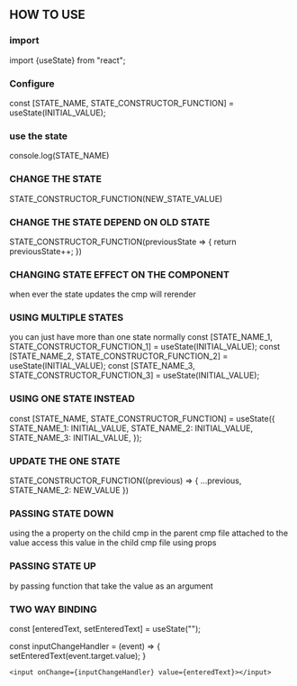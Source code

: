 ## HOW TO USE 


### import 
import {useState} from "react";

### Configure

const [STATE_NAME, STATE_CONSTRUCTOR_FUNCTION] = useState(INITIAL_VALUE);


### use the state

console.log(STATE_NAME)

### CHANGE THE STATE 

STATE_CONSTRUCTOR_FUNCTION(NEW_STATE_VALUE)

### CHANGE THE STATE DEPEND ON OLD STATE

STATE_CONSTRUCTOR_FUNCTION(previousState => {
  return previousState++;
})

### CHANGING STATE EFFECT ON THE COMPONENT 

when ever the state updates the cmp will rerender

### USING MULTIPLE STATES

you can just have more than one state normally
  const [STATE_NAME_1, STATE_CONSTRUCTOR_FUNCTION_1] = useState(INITIAL_VALUE);
  const [STATE_NAME_2, STATE_CONSTRUCTOR_FUNCTION_2] = useState(INITIAL_VALUE);
  const [STATE_NAME_3, STATE_CONSTRUCTOR_FUNCTION_3] = useState(INITIAL_VALUE);


### USING ONE STATE INSTEAD

const [STATE_NAME, STATE_CONSTRUCTOR_FUNCTION] = useState({
  STATE_NAME_1: INITIAL_VALUE,
  STATE_NAME_2: INITIAL_VALUE,
  STATE_NAME_3: INITIAL_VALUE,
});

### UPDATE THE ONE STATE
STATE_CONSTRUCTOR_FUNCTION((previous) => {
  ...previous,
  STATE_NAME_2: NEW_VALUE
})

### PASSING STATE DOWN 
using the a property on the child cmp in the parent cmp file attached to the value
access this value in the child cmp file using props

### PASSING STATE UP
by passing function that take the value as an argument



### TWO WAY BINDING

const [enteredText, setEnteredText] = useState("");

const inputChangeHandler = (event) => {
  setEnteredText(event.target.value);
}

```<input onChange={inputChangeHandler} value={enteredText}></input>```
